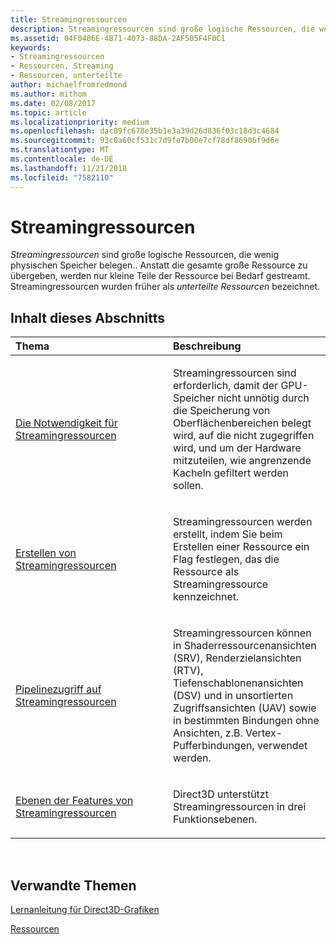 ```yaml
---
title: Streamingressourcen
description: Streamingressourcen sind große logische Ressourcen, die wenig physischen Speicher belegen. Anstatt die gesamte große Ressource zu übergeben, werden nur kleine Teile der Ressource bei Bedarf gestreamt. Streamingressourcen wurden früher als unterteilte Ressourcen bezeichnet.
ms.assetid: 04F0486E-4B71-4073-88DA-2AF505F4F0C1
keywords:
- Streamingressourcen
- Ressourcen, Streaming
- Ressourcen, unterteilte
author: michaelfromredmond
ms.author: mithom
ms.date: 02/08/2017
ms.topic: article
ms.localizationpriority: medium
ms.openlocfilehash: dac89fc678e35b1e3a39d26d836f03c18d3c4684
ms.sourcegitcommit: 93c0a60cf531c7d9fe7b00e7cf78df86906f9d6e
ms.translationtype: MT
ms.contentlocale: de-DE
ms.lasthandoff: 11/21/2018
ms.locfileid: "7582110"
---
```

# <a name="streaming-resources"></a>Streamingressourcen


*Streamingressourcen* sind große logische Ressourcen, die wenig physischen Speicher belegen.. Anstatt die gesamte große Ressource zu übergeben, werden nur kleine Teile der Ressource bei Bedarf gestreamt. Streamingressourcen wurden früher als *unterteilte Ressourcen* bezeichnet.

## <a name="span-idin-this-sectionspanin-this-section"></a><span id="in-this-section"></span>Inhalt dieses Abschnitts


<table>
<colgroup>
<col width="50%" />
<col width="50%" />
</colgroup>
<thead>
<tr class="header">
<th align="left">Thema</th>
<th align="left">Beschreibung</th>
</tr>
</thead>
<tbody>
<tr class="odd">
<td align="left"><p><a href="the-need-for-streaming-resources.md">Die Notwendigkeit für Streamingressourcen</a></p></td>
<td align="left"><p>Streamingressourcen sind erforderlich, damit der GPU-Speicher nicht unnötig durch die Speicherung von Oberflächenbereichen belegt wird, auf die nicht zugegriffen wird, und um der Hardware mitzuteilen, wie angrenzende Kacheln gefiltert werden sollen.</p></td>
</tr>
<tr class="even">
<td align="left"><p><a href="creating-streaming-resources.md">Erstellen von Streamingressourcen</a></p></td>
<td align="left"><p>Streamingressourcen werden erstellt, indem Sie beim Erstellen einer Ressource ein Flag festlegen, das die Ressource als Streamingressource kennzeichnet.</p></td>
</tr>
<tr class="odd">
<td align="left"><p><a href="pipeline-access-to-streaming-resources.md">Pipelinezugriff auf Streamingressourcen</a></p></td>
<td align="left"><p>Streamingressourcen können in Shaderressourcenansichten (SRV), Renderzielansichten (RTV), Tiefenschablonenansichten (DSV) und in unsortierten Zugriffsansichten (UAV) sowie in bestimmten Bindungen ohne Ansichten, z.B. Vertex-Pufferbindungen, verwendet werden.</p></td>
</tr>
<tr class="even">
<td align="left"><p><a href="streaming-resources-features-tiers.md">Ebenen der Features von Streamingressourcen</a></p></td>
<td align="left"><p>Direct3D unterstützt Streamingressourcen in drei Funktionsebenen.</p></td>
</tr>
</tbody>
</table>

 

## <a name="span-idrelated-topicsspanrelated-topics"></a><span id="related-topics"></span>Verwandte Themen


[Lernanleitung für Direct3D-Grafiken](index.md)

[Ressourcen](resources.md)

 

 




